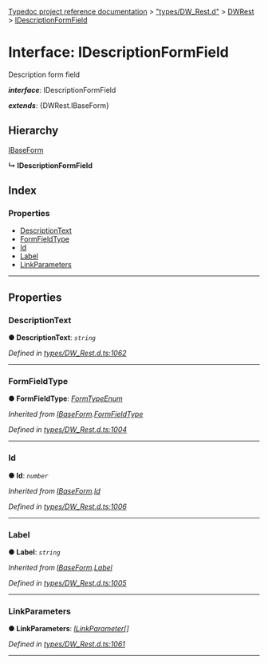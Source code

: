 [Typedoc project reference documentation](../README.md) > ["types/DW_Rest.d"](../modules/_types_dw_rest_d_.md) > [DWRest](../modules/_types_dw_rest_d_.dwrest.md) > [IDescriptionFormField](../interfaces/_types_dw_rest_d_.dwrest.idescriptionformfield.md)

# Interface: IDescriptionFormField

Description form field

*__interface__*: IDescriptionFormField

*__extends__*: {DWRest.IBaseForm}

## Hierarchy

 [IBaseForm](_types_dw_rest_d_.dwrest.ibaseform.md)

**↳ IDescriptionFormField**

## Index

### Properties

* [DescriptionText](_types_dw_rest_d_.dwrest.idescriptionformfield.md#descriptiontext)
* [FormFieldType](_types_dw_rest_d_.dwrest.idescriptionformfield.md#formfieldtype)
* [Id](_types_dw_rest_d_.dwrest.idescriptionformfield.md#id)
* [Label](_types_dw_rest_d_.dwrest.idescriptionformfield.md#label)
* [LinkParameters](_types_dw_rest_d_.dwrest.idescriptionformfield.md#linkparameters)

---

## Properties

<a id="descriptiontext"></a>

###  DescriptionText

**● DescriptionText**: *`string`*

*Defined in [types/DW_Rest.d.ts:1062](https://github.com/DocuWare/REST-Sample-TS/blob/0222c3e/src/types/DW_Rest.d.ts#L1062)*

___
<a id="formfieldtype"></a>

###  FormFieldType

**● FormFieldType**: *[FormTypeEnum](../enums/_types_dw_rest_d_.dwrest.formtypeenum.md)*

*Inherited from [IBaseForm](_types_dw_rest_d_.dwrest.ibaseform.md).[FormFieldType](_types_dw_rest_d_.dwrest.ibaseform.md#formfieldtype)*

*Defined in [types/DW_Rest.d.ts:1004](https://github.com/DocuWare/REST-Sample-TS/blob/0222c3e/src/types/DW_Rest.d.ts#L1004)*

___
<a id="id"></a>

###  Id

**● Id**: *`number`*

*Inherited from [IBaseForm](_types_dw_rest_d_.dwrest.ibaseform.md).[Id](_types_dw_rest_d_.dwrest.ibaseform.md#id)*

*Defined in [types/DW_Rest.d.ts:1006](https://github.com/DocuWare/REST-Sample-TS/blob/0222c3e/src/types/DW_Rest.d.ts#L1006)*

___
<a id="label"></a>

###  Label

**● Label**: *`string`*

*Inherited from [IBaseForm](_types_dw_rest_d_.dwrest.ibaseform.md).[Label](_types_dw_rest_d_.dwrest.ibaseform.md#label)*

*Defined in [types/DW_Rest.d.ts:1005](https://github.com/DocuWare/REST-Sample-TS/blob/0222c3e/src/types/DW_Rest.d.ts#L1005)*

___
<a id="linkparameters"></a>

###  LinkParameters

**● LinkParameters**: *[ILinkParameter](_types_dw_rest_d_.dwrest.ilinkparameter.md)[]*

*Defined in [types/DW_Rest.d.ts:1061](https://github.com/DocuWare/REST-Sample-TS/blob/0222c3e/src/types/DW_Rest.d.ts#L1061)*

___

